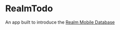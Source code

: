 # RealmTodo

An app built to introduce the [Realm Mobile Database](https://realm.io/products/realm-mobile-database/)